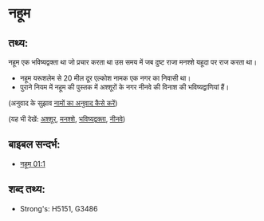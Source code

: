 # नहूम #

## तथ्य: ##

नहूम एक भविष्यद्वक्ता था जो प्रचार करता था उस समय में जब दुष्ट राजा मनश्शे यहूदा पर राज करता था।

* नहूम यरूशलेम से 20 मील दूर एल्कोश नामक एक नगर का निवासी था। 
* पुराने नियम में नहूम की पुस्तक में अश्शूरों के नगर नीनवे की विनाश की भविष्यद्वाणियां हैं।

(अनुवाद के सुझाव [नामों का अनुवाद कैसे करें](rc://en/ta/man/translate/translate-names))

(यह भी देखें: [अश्शूर](../names/assyria.md), [मनश्शे](../names/manasseh.md), [भविष्यद्वक्ता](../kt/prophet.md), [नीनवे](../names/nineveh.md))

## बाइबल सन्दर्भ: ##

* [नहूम 01:1](rc://en/tn/help/nam/01/01)

## शब्द तथ्य: ##

* Strong's: H5151, G3486
